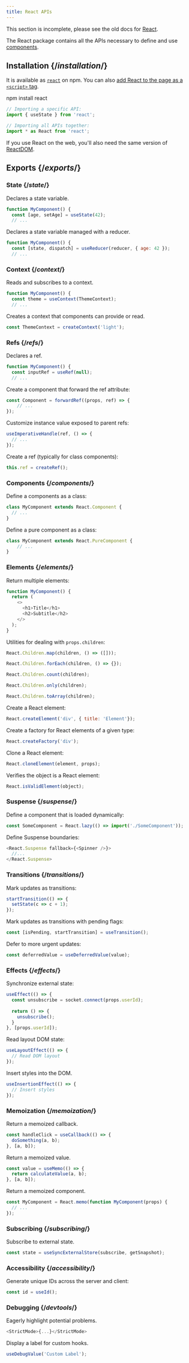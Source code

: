 ```yaml
---
title: React APIs
---
```


<Wip>

This section is incomplete, please see the old docs for [React](https://reactjs.org/docs/react-api.html).

</Wip>

<Intro>

The React package contains all the APIs necessary to define and use [components](/learn/your-first-component).

</Intro>

## Installation {/*installation*/}

It is available as [`react`](https://www.npmjs.com/package/react) on npm. You can also [add React to the page as a `<script>` tag](/learn/add-react-to-a-website).

<PackageImport>

<TerminalBlock>

npm install react

</TerminalBlock>

```js
// Importing a specific API:
import { useState } from 'react';

// Importing all APIs together:
import * as React from 'react';
```

</PackageImport>

If you use React on the web, you'll also need the same version of [ReactDOM](/apis/react-dom).

## Exports {/*exports*/}

### State {/*state*/}

<YouWillLearnCard title="useState" path="/apis/react/useState">

Declares a state variable.

```js
function MyComponent() {
  const [age, setAge] = useState(42);
  // ...
```

</YouWillLearnCard>

<YouWillLearnCard title="useReducer" path="/apis/react/useReducer">

Declares a state variable managed with a reducer.

```js
function MyComponent() {
  const [state, dispatch] = useReducer(reducer, { age: 42 });
  // ...
```

</YouWillLearnCard>

### Context {/*context*/}

<YouWillLearnCard title="useContext" path="/apis/react/useContext">

Reads and subscribes to a context.

```js
function MyComponent() {
  const theme = useContext(ThemeContext);
  // ...
```

</YouWillLearnCard>

<YouWillLearnCard title="createContext" path="/apis/react/useContext">

Creates a context that components can provide or read.

```js
const ThemeContext = createContext('light');
```

</YouWillLearnCard>

### Refs {/*refs*/}


<YouWillLearnCard title="useRef" path="/apis/react/useRef">

Declares a ref.

```js
function MyComponent() {
  const inputRef = useRef(null);
  // ...
```

</YouWillLearnCard>

<YouWillLearnCard title="forwardRef" path="/apis/react/forwardRef">

Create a component that forward the ref attribute:

```js
const Component = forwardRef((props, ref) => {
    // ...
});
```

</YouWillLearnCard>

<YouWillLearnCard title="useImperativeHandle" path="/apis/react/useImperativeHandle">

Customize instance value exposed to parent refs:

```js
useImperativeHandle(ref, () => {
  // ...        
});
```

</YouWillLearnCard>

<YouWillLearnCard title="createRef" path="/apis/react/createRef">

Create a ref (typically for class components):

```js
this.ref = createRef(); 
```

</YouWillLearnCard>

### Components {/*components*/}

<YouWillLearnCard title="React.Component" path="/apis/react/Component">

Define a components as a class:

```js
class MyComponent extends React.Component {
  // ...
}
```

</YouWillLearnCard>

<YouWillLearnCard title="React.PureComponent" path="/apis/react/PureComponent">

Define a pure component as a class:

```js
class MyComponent extends React.PureComponent {
    // ...
}
```

</YouWillLearnCard>

### Elements {/*elements*/}

<YouWillLearnCard title="Fragment" path="/apis/react/Fragment">

Return multiple elements:

```js
function MyComponent() {
  return (
    <>
      <h1>Title</h1>
      <h2>Subtitle</h2>
    </>
  );
}
```

</YouWillLearnCard>

<YouWillLearnCard title="Children" path="/apis/react/Children">

Utilities for dealing with `props.children`:

```js
React.Children.map(children, () => ([]));

React.Children.forEach(children, () => {});

React.Children.count(children);

React.Children.only(children);

React.Children.toArray(children);
```

</YouWillLearnCard>

<YouWillLearnCard title="createElement" path="/apis/react/createElement">

Create a React element:

```js
React.createElement('div', { title: 'Element'});
```

</YouWillLearnCard>

<YouWillLearnCard title="createFactory" path="/apis/react/createFactory">

Create a factory for React elements of a given type:

```js
React.createFactory('div');
```

</YouWillLearnCard>

<YouWillLearnCard title="cloneElement" path="/apis/react/cloneElement">

Clone a React element:

```js
React.cloneElement(element, props);
```

</YouWillLearnCard>

<YouWillLearnCard title="isValidElement" path="/apis/react/isValidElement">

Verifies the object is a React element:

```js
React.isValidElement(object);
```

</YouWillLearnCard>

### Suspense {/*suspense*/}

<YouWillLearnCard title="React.lazy" path="/apis/react/lazy">

Define a component that is loaded dynamically:

```js
const SomeComponent = React.lazy(() => import('./SomeComponent'));
```

</YouWillLearnCard>

<YouWillLearnCard title="Suspense" path="/apis/react/Suspense">

Define Suspense boundaries:

```js
<React.Suspense fallback={<Spinner />}>
  //...
</React.Suspense>
```

</YouWillLearnCard>

### Transitions {/*transitions*/}

<YouWillLearnCard title="startTransition" path="/apis/react/startTransition">

Mark updates as transitions:

```js
startTransition(() => {
  setState(c => c + 1);
});
```

</YouWillLearnCard>

<YouWillLearnCard title="useTransition" path="/apis/react/startTransition">

Mark updates as transitions with pending flags:

```js
const [isPending, startTransition] = useTransition();
```

</YouWillLearnCard>

<YouWillLearnCard title="useDeferredValue" path="/apis/react/useDeferredValue">

Defer to more urgent updates:

```js
const deferredValue = useDeferredValue(value);
```

</YouWillLearnCard>

### Effects {/*effects*/}

<YouWillLearnCard title="useEffect" path="/apis/react/useEffect">

Synchronize external state:

```js
useEffect(() => {
  const unsubscribe = socket.connect(props.userId);
    
  return () => {
    unsubscribe();
  }
}, [props.userId]);
```

</YouWillLearnCard>

<YouWillLearnCard title="useLayoutEffect" path="/apis/react/useLayoutEffect">

Read layout DOM state:

```js
useLayoutEffect(() => {
  // Read DOM layout
});
```

</YouWillLearnCard>

<YouWillLearnCard title="useInsertionEffect" path="/apis/react/useInsertionEffect">

Insert styles into the DOM.

```js
useInsertionEffect(() => {
  // Insert styles
});
```

</YouWillLearnCard>

### Memoization {/*memoization*/}

<YouWillLearnCard title="useCallback" path="/apis/react/useCallback">

Return a memoized callback.

```js
const handleClick = useCallback(() => {
  doSomething(a, b);
}, [a, b]);
```

</YouWillLearnCard>

<YouWillLearnCard title="useMemo" path="/apis/react/useMemo">

Return a memoized value.

```js
const value = useMemo(() => {
  return calculateValue(a, b);
}, [a, b]);
```

</YouWillLearnCard>

<YouWillLearnCard title="memo" path="/apis/react/memo">

Return a memoized component.

```js
const MyComponent = React.memo(function MyComponent(props) {
  // ...
});
```

</YouWillLearnCard>

### Subscribing {/*subscribing*/}

<YouWillLearnCard title="useSyncExternalStore" path="/apis/react/useSyncExternalStore">

Subscribe to external state.

```js
const state = useSyncExternalStore(subscribe, getSnapshot);
```

</YouWillLearnCard>

### Accessibility {/*accessibility*/}

<YouWillLearnCard title="useId" path="/apis/react/useId">

Generate unique IDs across the server and client:

```js
const id = useId();
```

</YouWillLearnCard>

### Debugging {/*devtools*/}

<YouWillLearnCard title="StrictMode" path="/apis/react/StrictMode">

Eagerly highlight potential problems.

```js
<StrictMode>{...}</StrictMode>
```

</YouWillLearnCard>

<YouWillLearnCard title="useDebugValue" path="/apis/react/useDebugValue">

Display a label for custom hooks.

```js
useDebugValue('Custom Label');
```

</YouWillLearnCard>

